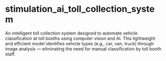 # stimulation_ai_toll_collection_system
An intelligent toll collection system designed to automate vehicle classification at toll booths using computer vision and AI. This lightweight and efficient model identifies vehicle types (e.g., car, van, truck) through image analysis — eliminating the need for manual classification by toll booth staff.
